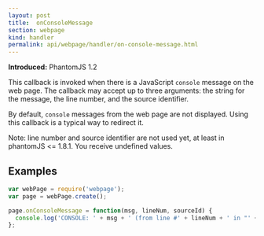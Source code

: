 ```yaml
---
layout: post
title:  onConsoleMessage
section: webpage
kind: handler
permalink: api/webpage/handler/on-console-message.html
---
```


**Introduced:** PhantomJS 1.2

This callback is invoked when there is a JavaScript `console` message on the web page. The callback may accept up to three arguments: the string for the message, the line number, and the source identifier.

By default, `console` messages from the web page are not displayed. Using this callback is a typical way to redirect it.

Note: line number and source identifier are not used yet, at least in phantomJS <= 1.8.1. You receive undefined values.

## Examples

```javascript
var webPage = require('webpage');
var page = webPage.create();

page.onConsoleMessage = function(msg, lineNum, sourceId) {
  console.log('CONSOLE: ' + msg + ' (from line #' + lineNum + ' in "' + sourceId + '")');
};
```









